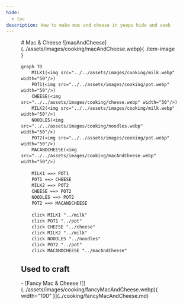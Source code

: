 ```yaml
---
hide:
  - toc
description: How to make mac and cheese in yeeps hide and seek
---
```

<figure markdown="1">
# Mac & Cheese
![macAndCheese](../assets/images/cooking/macAndCheese.webp){ .item-image }

```mermaid
graph TD
    MILK1(<img src="../../assets/images/cooking/milk.webp" width="50"/>)
    POT1(<img src="../../assets/images/cooking/pot.webp" width="50"/>)
    CHEESE(<img src="../../assets/images/cooking/cheese.webp" width="50"/>)
    MILK2(<img src="../../assets/images/cooking/milk.webp" width="50"/>)
    NOODLES(<img src="../../assets/images/cooking/noodles.webp" width="50"/>)
    POT2(<img src="../../assets/images/cooking/pot.webp" width="50"/>)
    MACANDCHEESE(<img src="../../assets/images/cooking/macAndCheese.webp" width="50"/>)

    MILK1 ==> POT1
    POT1 ==> CHEESE
    MILK2 ==> POT2
    CHEESE ==> POT2
    NOODLES ==> POT2
    POT2 ==> MACANDCHEESE 

    click MILK1 "../milk"
    click POT1 "../pot"
    click CHEESE "../cheese"
    click MILK2 "../milk"
    click NOODLES "../noodles"
    click POT2 "../pot"
    click MACANDCHEESE "../macAndCheese"
```

## Used to craft

<div class="grid cards" markdown>
- [Fancy Mac & Cheese ![](../assets/images/cooking/fancyMacAndCheese.webp){ width="100" }](../cooking/fancyMacAndCheese.md)
</div>

</figure>